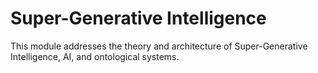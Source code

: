 # Super-Generative Intelligence

This module addresses the theory and architecture of Super-Generative Intelligence, AI, and ontological systems.

